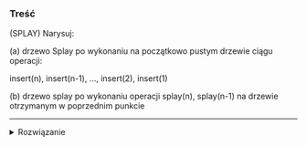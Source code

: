 ### Treść
(SPLAY)
Narysuj:

(a) drzewo Splay po wykonaniu na początkowo pustym drzewie ciągu operacji: 

insert(n), insert(n-1), ..., insert(2), insert(1)

(b) drzewo splay po wykonaniu operacji splay(n), splay(n-1) na drzewie otrzymanym w poprzednim punkcie

------
<details><summary>Rozwiązanie</summary>
<p>
    

#### (a)

[link](https://hackmd.io/e3hdCEaNRaOFnb0HQcPrQQ)

Odpowiedź do zadania:

![](./3a.svg)

Proces powstawania powyższego drzewa:


$$insert(n)$$

![](./3a1.svg)

$$insert(n-1)$$

![](./3a2.svg)


.\
.\
.

$$insert(2)$$

![](./3a3.svg)

$$insert(1)$$

![](./3a4.svg)

#### (b)
[link](https://hackmd.io/Zq2levFcQnCJGgKz9-nYNg?view)

Odpowiedź do zadania:

![](./3b1.svg)

Proces powstawania powyższego drzewa:

![](./3b2.svg)

$$splay(n)$$

![](./3b3.svg)

$$splay(n-1)$$

![](./3b4.svg)